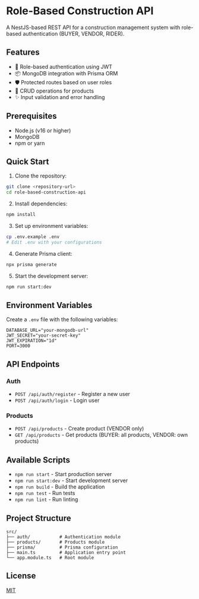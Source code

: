 # Role-Based Construction API

A NestJS-based REST API for a construction management system with role-based authentication (BUYER, VENDOR, RIDER).

## Features

- 🔐 Role-based authentication using JWT
- 📦 MongoDB integration with Prisma ORM
- 🛡️ Protected routes based on user roles
- 🔄 CRUD operations for products
- ✨ Input validation and error handling

## Prerequisites

- Node.js (v16 or higher)
- MongoDB
- npm or yarn

## Quick Start

1. Clone the repository:

```bash
git clone <repository-url>
cd role-based-construction-api
```

2. Install dependencies:

```bash
npm install
```

3. Set up environment variables:

```bash
cp .env.example .env
# Edit .env with your configurations
```

4. Generate Prisma client:

```bash
npx prisma generate
```

5. Start the development server:

```bash
npm run start:dev
```

## Environment Variables

Create a `.env` file with the following variables:

```env
DATABASE_URL="your-mongodb-url"
JWT_SECRET="your-secret-key"
JWT_EXPIRATION="1d"
PORT=3000
```

## API Endpoints

### Auth

- `POST /api/auth/register` - Register a new user
- `POST /api/auth/login` - Login user

### Products

- `POST /api/products` - Create product (VENDOR only)
- `GET /api/products` - Get products (BUYER: all products, VENDOR: own products)

## Available Scripts

- `npm run start` - Start production server
- `npm run start:dev` - Start development server
- `npm run build` - Build the application
- `npm run test` - Run tests
- `npm run lint` - Run linting

## Project Structure

```
src/
├── auth/           # Authentication module
├── products/       # Products module
├── prisma/         # Prisma configuration
├── main.ts         # Application entry point
└── app.module.ts   # Root module
```

## License

[MIT](LICENSE)
